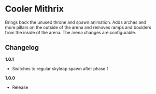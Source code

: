 # Cooler Mithrix

Brings back the unused throne and spawn animation. Adds arches and more pillars on the outside of the arena and removes ramps and boulders from the inside of the arena. The arena changes are configurable.

## Changelog

**1.0.1**

- Switches to regular skyleap spawn after phase 1

**1.0.0**

- Release
